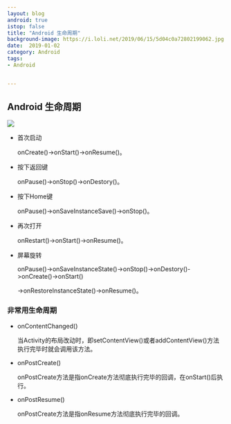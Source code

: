 ```yaml
---
layout: blog 
android: true 
istop: false
title: "Android 生命周期" 
background-image: https://i.loli.net/2019/06/15/5d04c0a72802199062.jpg
date:  2019-01-02
category: Android
tags: 
- Android


---
```


## Android 生命周期

![](https://i.loli.net/2019/06/15/5d04c0b9af44765323.jpg)

- 首次启动

    onCreate()->onStart()->onResume()。

- 按下返回键

    onPause()->onStop()->onDestory()。

- 按下Home键

    onPause()->onSaveInstanceSave()->onStop()。

- 再次打开

    onRestart()->onStart()->onResume()。

- 屏幕旋转

    onPause()->onSaveInstanceState()->onStop()->onDestory()->onCreate()->onStart()

    ->onRestoreInstanceState()->onResume()。

### 非常用生命周期

- onContentChanged()

    当Activity的布局改动时，即setContentView()或者addContentView()方法执行完毕时就会调用该方法。

- onPostCreate()

    onPostCreate方法是指onCreate方法彻底执行完毕的回调，在onStart()后执行。

- onPostResume()

    onPostCreate方法是指onResume方法彻底执行完毕的回调。

